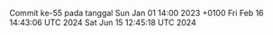 Commit ke-55 pada tanggal Sun Jan 01 14:00 2023 +0100
Fri Feb 16 14:43:06 UTC 2024
Sat Jun 15 12:45:18 UTC 2024
